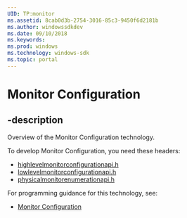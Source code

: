 ```yaml
---
UID: TP:monitor
ms.assetid: 8cab0d3b-2754-3016-85c3-9450f6d2181b
ms.author: windowssdkdev
ms.date: 09/10/2018
ms.keywords: 
ms.prod: windows
ms.technology: windows-sdk
ms.topic: portal
---
```


# Monitor Configuration

## -description

Overview of the Monitor Configuration technology.

To develop Monitor Configuration, you need these headers:

 * [highlevelmonitorconfigurationapi.h](../highlevelmonitorconfigurationapi/index.md)
 * [lowlevelmonitorconfigurationapi.h](../lowlevelmonitorconfigurationapi/index.md)
 * [physicalmonitorenumerationapi.h](../physicalmonitorenumerationapi/index.md)

For programming guidance for this technology, see:
* [Monitor Configuration](/windows/desktop/monitor)

